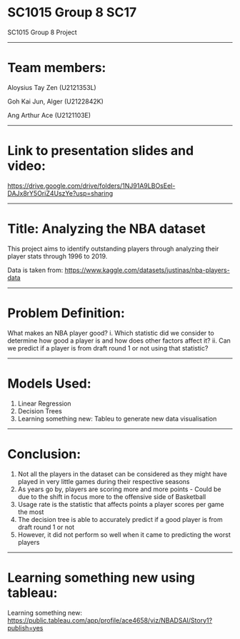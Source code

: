# SC1015 Group 8 SC17

SC1015 Group 8 Project

-----------------------------
# Team members:

Aloysius Tay Zen (U2121353L)

Goh Kai Jun, Alger (U2122842K)

Ang Arthur Ace  (U2121103E)

-----------------------------

# Link to presentation slides and video: 

https://drive.google.com/drive/folders/1NJ91A9LBOsEel-DAJx8rY5OriZ4UszYe?usp=sharing

-----------------------------

# Title: Analyzing the NBA dataset

This project aims to identify outstanding players through analyzing their player stats through 1996 to 2019. 

Data is taken from: https://www.kaggle.com/datasets/justinas/nba-players-data

-----------------------------

# Problem Definition:
What makes an NBA player good?
i.  Which statistic did we consider to determine how good a player is and how does other factors affect it?
ii. Can we predict if a player is from draft round 1 or not using that statistic?

-----------------------------

# Models Used:
1. Linear Regression
2. Decision Trees
3. Learning something new: Tableu to generate new data visualisation

-----------------------------

# Conclusion:
1. Not all the players in the dataset can be considered as they might have played in very little games during their respective seasons
2. As years go by, players are scoring more and more points - Could be due to the shift in focus more to the offensive side of Basketball
3. Usage rate is the statistic that affects points a player scores per game the most
4. The decision tree is able to accurately predict if a good player is from draft round 1 or not
5. However, it did not perform so well when it came to predicting the worst players

-----------------------------

# Learning something new using tableau:

Learning something new:
https://public.tableau.com/app/profile/ace4658/viz/NBADSAI/Story1?publish=yes



